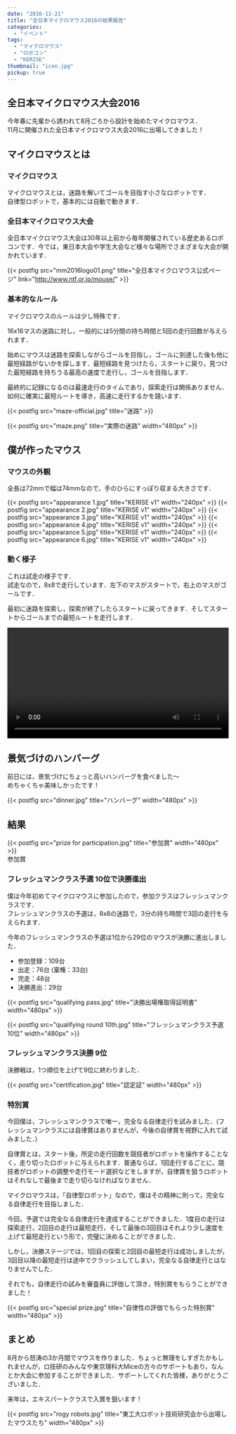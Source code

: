 ```yaml
---
date: "2016-11-21"
title: "全日本マイクロマウス2016の結果報告"
categories:
  - "イベント"
tags:
  - "マイクロマウス"
  - "ロボコン"
  - "KERISE"
thumbnail: "icon.jpg"
pickup: true
---
```


## 全日本マイクロマウス大会2016

今年春に先輩から誘われて8月ごろから設計を始めたマイクロマウス．  
11月に開催された全日本マイクロマウス大会2016に出場してきました！

<!--more-->

## マイクロマウスとは

### マイクロマウス

マイクロマウスとは，迷路を解いてゴールを目指す小さなロボットです．  
自律型ロボットで，基本的には自動で動きます．

### 全日本マイクロマウス大会

全日本マイクロマウス大会は30年以上前から毎年開催されている歴史あるロボコンです．今では，東日本大会や学生大会など様々な場所でさまざまな大会が開かれています．

{{< postfig src="mm2016logo01.png" title="全日本マイクロマウス公式ページ" link="http://www.ntf.or.jp/mouse/" >}}

### 基本的なルール

マイクロマウスのルールは少し特殊です．

16x16マスの迷路に対し，一般的には5分間の持ち時間と5回の走行回数が与えられます．

始めにマウスは迷路を探索しながらゴールを目指し，ゴールに到達した後も他に最短経路がないかを探します．最短経路を見つけたら，スタートに戻り，見つけた最短経路を持ちうる最高の速度で走行し，ゴールを目指します．

最終的に記録になるのは最速走行のタイムであり，探索走行は関係ありません．如何に確実に最短ルートを導き，高速に走行するかを競います．

{{< postfig src="maze-official.jpg" title="迷路" >}}

{{< postfig src="maze.png" title="実際の迷路" width="480px" >}}  

## 僕が作ったマウス

### マウスの外観

全長は72mmで幅は74mmなので，手のひらにすっぽり収まる大きさです．

{{< postfig src="appearance 1.jpg" title="KERISE v1" width="240px" >}}
{{< postfig src="appearance 2.jpg" title="KERISE v1" width="240px" >}}
{{< postfig src="appearance 3.jpg" title="KERISE v1" width="240px" >}}
{{< postfig src="appearance 4.jpg" title="KERISE v1" width="240px" >}}
{{< postfig src="appearance 5.jpg" title="KERISE v1" width="240px" >}}
{{< postfig src="appearance 6.jpg" title="KERISE v1" width="240px" >}}

### 動く様子

これは試走の様子です．  
試走なので，8x8で走行しています．左下のマスがスタートで，右上のマスがゴールです．

最初に迷路を探索し，探索が終了したらスタートに戻ってきます．そしてスタートからゴールまでの最短ルートを走行します．

<div class="video"><video src="micromouse.mp4" width="100%" controls loop preload="metadata"></video></div>

## 景気づけのハンバーグ

前日には，景気づけにちょっと高いハンバーグを食べました～  
めちゃくちゃ美味しかったです！

{{< postfig src="dinner.jpg" title="ハンバーグ" width="480px" >}}

## 結果

{{< postfig src="prize for participation.jpg" title="参加賞" width="480px" >}}  
参加賞

### フレッシュマンクラス予選 10位で決勝進出

僕は今年初めてマイクロマウスに参加したので，参加クラスはフレッシュマンクラスです．  
フレッシュマンクラスの予選は，8x8の迷路で，3分の持ち時間で3回の走行を与えられます．

今年のフレッシュマンクラスの予選は1位から29位のマウスが決勝に進出しました．

- 参加登録：109台
- 出走：76台 (棄権：33台)
- 完走：48台
- 決勝進出：29台

{{< postfig src="qualifying pass.jpg" title="決勝出場権取得証明書" width="480px" >}}

{{< postfig src="qualifying round 10th.jpg" title="フレッシュマンクラス予選10位" width="480px" >}}

### フレッシュマンクラス決勝 9位

決勝戦は，1つ順位を上げて9位に終わりました．

{{< postfig src="certification.jpg" title="認定証" width="480px" >}}

### 特別賞

今回僕は，フレッシュマンクラスで唯一，完全なる自律走行を試みました．(フレッシュマンクラスには自律賞はありませんが，今後の自律賞を視野に入れて試みました．)

自律賞とは，スタート後，所定の走行回数を競技者がロボットを操作することなく，走り切ったロボットに与えられます．普通ならば，1回走行するごとに，競技者がロボットの調整や走行モード選択などをしますが，自律賞を狙うロボットはそれなしで最後まで走り切らなければなりません．

マイクロマウスは，「自律型ロボット」なので，僕はその精神に則って，完全なる自律走行を目指しました．

今回，予選では完全なる自律走行を達成することができました．1度目の走行は探索走行，2回目の走行は最短走行，そして最後の3回目はそれより少し速度を上げて最短走行という形で，完璧に決めることができました．

しかし，決勝ステージでは，1回目の探索と2回目の最短走行は成功しましたが，3回目以降の最短走行は途中でクラッシュしてしまい，完全なる自律走行とはなりませんでした．

それでも，自律走行の試みを審査員に評価して頂き，特別賞をもらうことができました！

{{< postfig src="special prize.jpg" title="自律性の評価でもらった特別賞" width="480px" >}}

## まとめ

8月から怒涛の3か月間でマウスを作りました．ちょっと無理をしすぎたかもしれませんが，ロ技研のみんなや東京理科大Miceの方々のサポートもあり，なんとか大会に参加することができました．サポートしてくれた皆様，ありがとうございました．

来年は，エキスパートクラスで入賞を狙います！

{{< postfig src="rogy robots.jpg" title="東工大ロボット技術研究会から出場したマウスたち" width="480px" >}}
